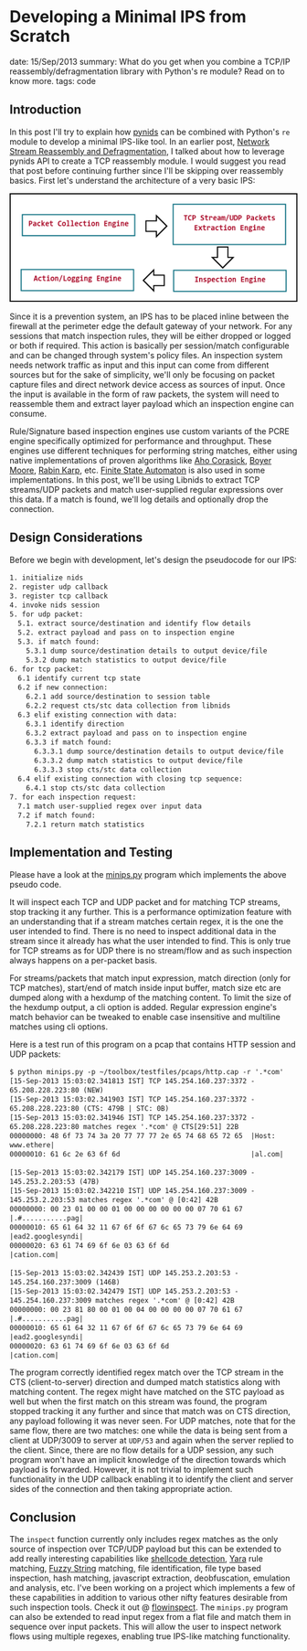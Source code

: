 Developing a Minimal IPS from Scratch
=====================================
date: 15/Sep/2013
summary: What do you get when you combine a TCP/IP reassembly/defragmentation library with Python's re module? Read on to know more.
tags: code

## Introduction

In this post I'll try to explain how [pynids](https://jon.oberheide.org/pynids/) can be combined with Python's `re` module to develop a minimal IPS-like tool. In an earlier post, [Network Stream Reassembly and Defragmentation](https://7h3ram.github.io/posts/20130618_libnids-pynids.html), I talked about how to leverage pynids API to create a TCP reassembly module. I would suggest you read that post before continuing further since I'll be skipping over reassembly basics. First let's understand the architecture of a very basic IPS:

![image](/static/files/posts_libnids_python_ids/minips-arch.png)

Since it is a prevention system, an IPS has to be placed inline between the firewall at the perimeter edge the default gateway of your network. For any sessions that match inspection rules, they will be either dropped or logged or both if required. This action is basically per session/match configurable and can be changed through system's policy files. An inspection system needs network traffic as input and this input can come from different sources but for the sake of simplicity, we'll only be focusing on packet capture files and direct network device access as sources of input. Once the input is available in the form of raw packets, the system will need to reassemble them and extract layer payload which an inspection engine can consume.

Rule/Signature based inspection engines use custom variants of the PCRE engine specifically optimized for performance and throughput. These engines use different techniques for performing string matches, either using native implementations of proven algorithms like [Aho Corasick](http://en.wikipedia.org/wiki/Aho%E2%80%93Corasick_string_matching_algorithm), [Boyer Moore](http://en.wikipedia.org/wiki/Boyer%E2%80%93Moore_string_search_algorithm), [Rabin Karp](http://en.wikipedia.org/wiki/Rabin%E2%80%93Karp_string_search_algorithm), etc. [Finite State Automaton](http://en.wikipedia.org/wiki/Finite-state_machine) is also used in some implementations. In this post, we'll be using Libnids to extract TCP streams/UDP packets and match user-supplied regular expressions over this data. If a match is found, we'll log details and optionally drop the connection.

## Design Considerations

Before we begin with development, let's design the pseudocode for our IPS:

```
1. initialize nids
2. register udp callback
3. register tcp callback
4. invoke nids session
5. for udp packet:
  5.1. extract source/destination and identify flow details
  5.2. extract payload and pass on to inspection engine
  5.3. if match found:
    5.3.1 dump source/destination details to output device/file
    5.3.2 dump match statistics to output device/file
6. for tcp packet:
  6.1 identify current tcp state
  6.2 if new connection:
    6.2.1 add source/destination to session table
    6.2.2 request cts/stc data collection from libnids
  6.3 elif existing connection with data:
    6.3.1 identify direction
    6.3.2 extract payload and pass on to inspection engine
    6.3.3 if match found:
      6.3.3.1 dump source/destination details to output device/file
      6.3.3.2 dump match statistics to output device/file
      6.3.3.3 stop cts/stc data collection
  6.4 elif existing connection with closing tcp sequence:
    6.4.1 stop cts/stc data collection
7. for each inspection request:
  7.1 match user-supplied regex over input data
  7.2 if match found:
    7.2.1 return match statistics
```

## Implementation and Testing

Please have a look at the [minips.py](https://gist.github.com/7h3rAm/10974463) program which implements the above pseudo code.

It will inspect each TCP and UDP packet and for matching TCP streams, stop tracking it any further. This is a performance optimization feature with an understanding that if a stream matches certain regex, it is the one the user intended to find. There is no need to inspect additional data in the stream since it already has what the user intended to find. This is only true for TCP streams as for UDP there is no stream/flow and as such inspection always happens on a per-packet basis.

For streams/packets that match input expression, match direction (only for TCP matches), start/end of match inside input buffer, match size etc are dumped along with a hexdump of the matching content. To limit the size of the hexdump output, a cli option is added. Regular expression engine's match behavior can be tweaked to enable case insensitive and multiline matches using cli options.

Here is a test run of this program on a pcap that contains HTTP session and UDP packets:

```
$ python minips.py -p ~/toolbox/testfiles/pcaps/http.cap -r '.*com'
[15-Sep-2013 15:03:02.341813 IST] TCP 145.254.160.237:3372 - 65.208.228.223:80 (NEW)
[15-Sep-2013 15:03:02.341903 IST] TCP 145.254.160.237:3372 - 65.208.228.223:80 (CTS: 479B | STC: 0B)
[15-Sep-2013 15:03:02.341946 IST] TCP 145.254.160.237:3372 - 65.208.228.223:80 matches regex '.*com' @ CTS[29:51] 22B
00000000: 48 6f 73 74 3a 20 77 77 77 2e 65 74 68 65 72 65  |Host: www.ethere|
00000010: 61 6c 2e 63 6f 6d                                |al.com|

[15-Sep-2013 15:03:02.342179 IST] UDP 145.254.160.237:3009 - 145.253.2.203:53 (47B)
[15-Sep-2013 15:03:02.342210 IST] UDP 145.254.160.237:3009 - 145.253.2.203:53 matches regex '.*com' @ [0:42] 42B
00000000: 00 23 01 00 00 01 00 00 00 00 00 00 07 70 61 67  |.#...........pag|
00000010: 65 61 64 32 11 67 6f 6f 67 6c 65 73 79 6e 64 69  |ead2.googlesyndi|
00000020: 63 61 74 69 6f 6e 03 63 6f 6d                    |cation.com|

[15-Sep-2013 15:03:02.342439 IST] UDP 145.253.2.203:53 - 145.254.160.237:3009 (146B)
[15-Sep-2013 15:03:02.342479 IST] UDP 145.253.2.203:53 - 145.254.160.237:3009 matches regex '.*com' @ [0:42] 42B
00000000: 00 23 81 80 00 01 00 04 00 00 00 00 07 70 61 67  |.#...........pag|
00000010: 65 61 64 32 11 67 6f 6f 67 6c 65 73 79 6e 64 69  |ead2.googlesyndi|
00000020: 63 61 74 69 6f 6e 03 63 6f 6d                    |cation.com|
```

The program correctly identified regex match over the TCP stream in the CTS (client-to-server) direction and dumped match statistics along with matching content. The regex might have matched on the STC payload as well but when the first match on this stream was found, the program stopped tracking it any further and since that match was on CTS direction, any payload following it was never seen. For UDP matches, note that for the same flow, there are two matches: one while the data is being sent from a client at UDP/3009 to server at `UDP/53` and again when the server replied to the client. Since, there are no flow details for a UDP session, any such program won't have an implicit knowledge of the direction towards which payload is forwarded. However, it is not trivial to implement such functionality in the UDP callback enabling it to identify the client and server sides of the connection and then taking appropriate action.

## Conclusion

The `inspect` function currently only includes regex matches as the only source of inspection over TCP/UDP payload but this can be extended to add really interesting capabilities like [shellcode detection](https://7h3ram.github.io/posts/20130306_libemu-shellcode-detection.html), [Yara](http://code.google.com/p/yara-project/) rule matching, [Fuzzy String](https://github.com/seatgeek/fuzzywuzzy) matching, file identification, file type based inspection, hash matching, javascript extraction, deobfuscation, emulation and analysis, etc. I've been working on a project which implements a few of these capabilities in addition to various other nifty features desirable from such inspection tools. Check it out @ [flowinspect](https://github.com/7h3rAm/flowinspect). The `minips.py` program can also be extended to read input regex from a flat file and match them in sequence over input packets. This will allow the user to inspect network flows using multiple regexes, enabling true IPS-like matching functionality.
